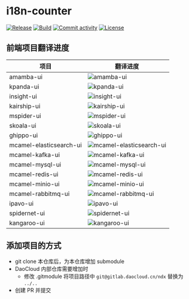 # i18n-counter

[![Release](https://img.shields.io/github/v/release/samzong/i18n-counter)](https://img.shields.io/github/v/release/samzong/i18n-counter)
[![Build](https://github.com/SAMZONG/i18n-counter/actions/workflows/run_builds.yaml/badge.svg)](https://github.com/SAMZONG/i18n-counter/actions/workflows/run_builds.yaml)
[![Commit activity](https://img.shields.io/github/commit-activity/m/samzong/i18n-counter)](https://img.shields.io/github/commit-activity/m/samzong/i18n-counter)
[![License](https://img.shields.io/badge/License-Apache_2.0-blue.svg)](https://opensource.org/licenses/Apache-2.0)


## 前端项目翻译进度


| 项目                      | 翻译进度                                                                                              |
|-------------------------|---------------------------------------------------------------------------------------------------|
| amamba-ui               | ![amamba-ui](https://ndx.gitpages.daocloud.io/product/frontend-i18n-counter/badges/amamba-ui.svg) |
| kpanda-ui               | ![kpanda-ui](https://ndx.gitpages.daocloud.io/product/frontend-i18n-counter/badges/kpanda-ui.svg) |
| insight-ui              | ![insight-ui](https://ndx.gitpages.daocloud.io/product/frontend-i18n-counter/badges/insight-ui.svg) |
| kairship-ui             | ![kairship-ui](https://ndx.gitpages.daocloud.io/product/frontend-i18n-counter/badges/kairship-ui.svg) |
| mspider-ui              | ![mspider-ui](https://ndx.gitpages.daocloud.io/product/frontend-i18n-counter/badges/mspider-ui.svg) |
| skoala-ui               | ![skoala-ui](https://ndx.gitpages.daocloud.io/product/frontend-i18n-counter/badges/skoala-ui.svg) |
| ghippo-ui               | ![ghippo-ui](https://ndx.gitpages.daocloud.io/product/frontend-i18n-counter/badges/ghippo-ui.svg) |
| mcamel-elasticsearch-ui | ![mcamel-elasticsearch-ui](https://ndx.gitpages.daocloud.io/product/frontend-i18n-counter/badges/mcamel-elasticsearch-ui.svg) |
| mcamel-kafka-ui         | ![mcamel-kafka-ui](https://ndx.gitpages.daocloud.io/product/frontend-i18n-counter/badges/mcamel-kafka-ui.svg) |
| mcamel-mysql-ui         | ![mcamel-mysql-ui](https://ndx.gitpages.daocloud.io/product/frontend-i18n-counter/badges/mcamel-mysql-ui.svg) |
| mcamel-redis-ui         | ![mcamel-redis-ui](https://ndx.gitpages.daocloud.io/product/frontend-i18n-counter/badges/mcamel-redis-ui.svg) |
| mcamel-minio-ui         | ![mcamel-minio-ui](https://ndx.gitpages.daocloud.io/product/frontend-i18n-counter/badges/mcamel-minio-ui.svg) |
| mcamel-rabbitmq-ui      | ![mcamel-rabbitmq-ui](https://ndx.gitpages.daocloud.io/product/frontend-i18n-counter/badges/mcamel-rabbitmq-ui.svg) |
| ipavo-ui                | ![ipavo-ui](https://ndx.gitpages.daocloud.io/product/frontend-i18n-counter/badges/ipavo-ui.svg) |
| spidernet-ui            | ![spidernet-ui](https://ndx.gitpages.daocloud.io/product/frontend-i18n-counter/badges/spidernet-ui.svg) |
| kangaroo-ui             | ![kangaroo-ui](https://ndx.gitpages.daocloud.io/product/frontend-i18n-counter/badges/kangaroo-ui.svg) |

## 添加项目的方式

- git clone 本仓库后，为本仓库增加 submodule
- DaoCloud 内部仓库需要增加时
  - 修改 .gitmodule 将项目路径中 `git@gitlab.daocloud.cn/ndx` 替换为 `../..`
- 创建 PR 并提交